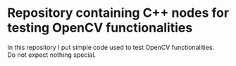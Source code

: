 # Repository containing C++ nodes for testing OpenCV functionalities

In this repository I put simple code used to test OpenCV functionalities.  
Do not expect nothing special.
